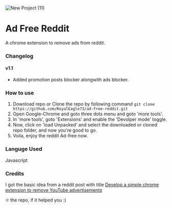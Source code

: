 ![New Project (11)](https://user-images.githubusercontent.com/34307370/95110393-8f264380-075b-11eb-9fba-16bfc5f60022.png)

# Ad Free Reddit
A chrome extension to remove ads from reddit.

### Changelog
#### v1.1
- Added promotion posts blocker alongwith ads blocker.

### How to use
1. Download repo or Clone the repo by following command
	`git clone https://github.com/RoyalEagle73/ad-free-reddit.git`
2. Open Google-Chrome and goto three dots menu and goto 'more tools'.
3. In 'more tools', goto 'Extensions' and enable the 'Devolper mode' toggle.
4. Now, click on 'load Unpacked' and select the downloaded or cloned repo folder, and now you're good to go.
5. Voila, enjoy the reddit Ad-free now.

### Languge Used
Javascript

### Credits
I got the basic idea from a reddit post with title [Develop a simple chrome extension to remove YouTube advertisements](https://www.reddit.com/r/programmer/comments/j5bl7w/develop_a_simple_chrome_extension_to_remove/)

⛥ the repo, if it helped you :)
